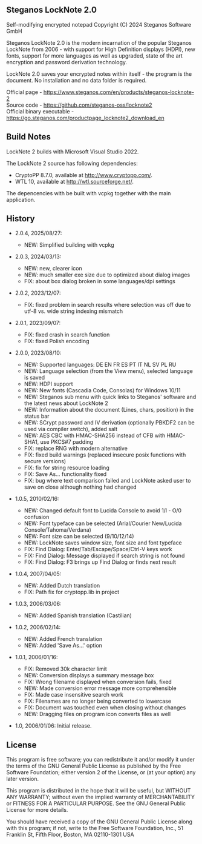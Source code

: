 Steganos LockNote 2.0
---------------------
Self-modifying encrypted notepad
Copyright (C) 2024 Steganos Software GmbH

Steganos LockNote 2.0 is the modern incarnation of the popular Steganos LockNote from 2006 - with support
for High Definition displays (HDPI), new fonts, support for more languages as well as upgraded, state of
the art encryption and password derivation technology.

LockNote 2.0 saves your encrypted notes within itself - the program is the document. No installation and no
data folder is required.

Official page - https://www.steganos.com/en/products/steganos-locknote-2 <br/>
Source code - https://github.com/steganos-oss/locknote2 <br/>
Official binary executable - https://go.steganos.com/productpage_locknote2_download_en <br/>


Build Notes
-----------

LockNote 2 builds with Microsoft Visual Studio 2022. 

The LockNote 2 source has following dependencies:

* CryptoPP 8.7.0, available at http://www.cryptopp.com/.
* WTL 10, available at http://wtl.sourceforge.net/.

The depencencies with be built with vcpkg together with the main application.

History
-------

* 2.0.4, 2025/08/27: 
    - NEW: Simplified building with vcpkg

* 2.0.3, 2024/03/13:
	- NEW: new, clearer icon
	- NEW: much smaller exe size due to optimized about dialog images
	- FIX: about box dialog broken in some languages/dpi settings

* 2.0.2, 2023/12/07:
	- FIX: fixed problem in search results where selection was off due to utf-8 vs. wide string indexing mismatch
	
* 2.0.1, 2023/09/07:
	- FIX: fixed crash in search function
	- FIX: fixed Polish encoding
	
* 2.0.0, 2023/08/10:
	- NEW: Supported languages: DE EN FR ES PT IT NL SV PL RU
	- NEW: Language selection (from the View menu), selected language is saved
	- NEW: HDPI support
	- NEW: New fonts (Cascadia Code, Consolas) for Windows 10/11
	- NEW: Steganos sub menu with quick links to Steganos' software and the latest news about LockNote 2
	- NEW: Information about the document (Lines, chars, position) in the status bar
	- NEW: SCrypt password and IV derivation (optionally PBKDF2 can be used via compiler switch), added salt
	- NEW: AES CBC with HMAC-SHA256 instead of CFB with HMAC-SHA1, use PKCS#7 padding
	- FIX: replace RNG with modern alternative
	- FIX: fixed build warnings (replaced insecure posix functions with secure versions)
	- FIX: fix for string resource loading
	- FIX: Save As... functionality fixed
	- FIX: bug where text comparison failed and LockNote asked user to save on close although nothing had changed
	
* 1.0.5, 2010/02/16:
	- NEW: Changed default font to Lucida Console to avoid 1/l - O/0 confusion
	- NEW: Font typeface can be selected (Arial/Courier New/Lucida Console/Tahoma/Verdana)
	- NEW: Font size can be selected (9/10/12/14)
	- NEW: LockNote saves window size, font size and font typeface
	- FIX: Find Dialog: Enter/Tab/Escape/Space/Ctrl-V keys work
	- FIX: Find Dialog: Message displayed if search string is not found
	- FIX: Find Dialog: F3 brings up Find Dialog or finds next result
	
* 1.0.4, 2007/04/05:
	- NEW: Added Dutch translation
	- FIX: Path fix for cryptopp.lib in project

* 1.0.3, 2006/03/06:
	- NEW: Added Spanish translation (Castilian)

* 1.0.2, 2006/02/14:
	- NEW: Added French translation
	- NEW: Added 'Save As...' option

* 1.0.1, 2006/01/16:
	- FIX: Removed 30k character limit
	- NEW: Conversion displays a summary message box
	- FIX: Wrong filename displayed when conversion fails, fixed
	- NEW: Made conversion error message more comprehensible
	- FIX: Made case insensitive search work
	- FIX: Filenames are no longer being converted to lowercase
	- FIX: Document was touched even when closing without changes
	- NEW: Dragging files on program icon converts files as well

* 1.0, 2006/01/06: Initial release.


License
-------

This program is free software; you can redistribute it and/or modify
it under the terms of the GNU General Public License as published by
the Free Software Foundation; either version 2 of the License, or
(at your option) any later version.

This program is distributed in the hope that it will be useful,
but WITHOUT ANY WARRANTY; without even the implied warranty of
MERCHANTABILITY or FITNESS FOR A PARTICULAR PURPOSE.  See the
GNU General Public License for more details.

You should have received a copy of the GNU General Public License
along with this program; if not, write to the Free Software
Foundation, Inc., 51 Franklin St, Fifth Floor, Boston, MA  02110-1301  USA
